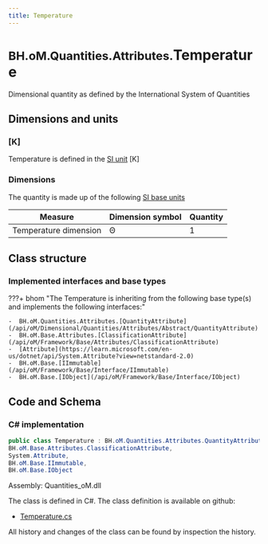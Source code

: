 ```yaml
---
title: Temperature
---
```


# <small>BH.oM.Quantities.Attributes.</small>**Temperature**

Dimensional quantity as defined by the International System of Quantities

## Dimensions and units

### [K]

Temperature is defined in the [SI unit](https://bhom.xyz/documentation/BHoM_oM/BHoM-Units-conventions/) [K]

### Dimensions

The quantity is made up of the following [SI base units](https://en.wikipedia.org/wiki/SI_base_unit)

| Measure        | Dimension symbol | Quantity |
|------------------|--------|----------|
| Temperature dimension |  Θ  |1  |


## Class structure

### Implemented interfaces and base types

???+ bhom "The Temperature is inheriting from the following base type(s) and implements the following interfaces:"

    -  BH.oM.Quantities.Attributes.[QuantityAttribute](/api/oM/Dimensional/Quantities/Attributes/Abstract/QuantityAttribute)
    -  BH.oM.Base.Attributes.[ClassificationAttribute](/api/oM/Framework/Base/Attributes/ClassificationAttribute)
    -  [Attribute](https://learn.microsoft.com/en-us/dotnet/api/System.Attribute?view=netstandard-2.0)
    -  BH.oM.Base.[IImmutable](/api/oM/Framework/Base/Interface/IImmutable)
    -  BH.oM.Base.[IObject](/api/oM/Framework/Base/Interface/IObject)




## Code and Schema

### C# implementation

``` C# title="C#"
public class Temperature : BH.oM.Quantities.Attributes.QuantityAttribute,
BH.oM.Base.Attributes.ClassificationAttribute,
System.Attribute,
BH.oM.Base.IImmutable,
BH.oM.Base.IObject
```

Assembly: Quantities_oM.dll

The class is defined in C#. The class definition is available on github:

- [Temperature.cs](https://github.com/BHoM/BHoM/blob/develop/Quantities_oM/Attributes\Temperature.cs)

All history and changes of the class can be found by inspection the history.
